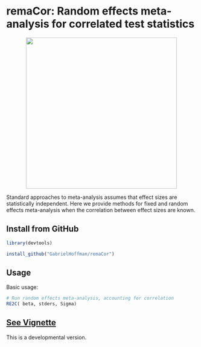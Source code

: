 # remaCor: Random effects meta-analysis for correlated test statistics

<p align="center">
<img src=https://hoffmg01.u.hpc.mssm.edu/software/remaCor/logo.png width="400">
</p>

Standard approaches to meta-analysis assumes that effect sizes are statistically independent. Here we provide methods for fixed and random effects meta-analysis when the correlation between effect sizes are known.

## Install from GitHub

```r
library(devtools)

install_github("GabrielHoffman/remaCor")
```

## Usage
Basic usage:
```r
# Run random effects meta-analysis, accounting for correlation 
RE2C( beta, stders, Sigma)
```

## [See Vignette](https://hoffmg01.u.hpc.mssm.edu/software/remaCor/remaCor.html)

This is a developmental version.


